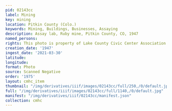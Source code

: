 ```yaml
---
pid: 02143cc
label: Mining
key: mining
location: Pitkin County (Colo.)
keywords: Mining, Buildings, Businesses, Assaying
description: Assay lab, Ruby mine, Pitkin County, CO, 1947
named_persons: 
rights: This photo is property of Lake County Civic Center Association.
creation_date: '1947'
ingest_date: '2021-03-30'
latitude: 
longitude: 
format: Photo
source: Scanned Negative
order: '1975'
layout: cmhc_item
thumbnail: "/img/derivatives/iiif/images/02143cc/full/250,/0/default.jpg"
full: "/img/derivatives/iiif/images/02143cc/full/1140,/0/default.jpg"
manifest: "/img/derivatives/iiif/02143cc/manifest.json"
collection: cmhc
---
```

